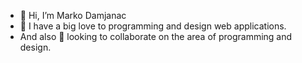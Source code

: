 - 👋 Hi, I’m Marko Damjanac
- 💞️ I have a big love to programming and design web applications.
-  And also 👀 looking to collaborate on the area of programming and design.
<!-- - 📫 How to reach me ... You can reach me on GitHub -->
<!-- - 🌱 I’m currently learning -->

<!---
damlern92/damlern92 is a ✨ special ✨ repository because its `README.md` (this file) appears on your GitHub profile.
You can click the Preview link to take a look at your changes.
--->
